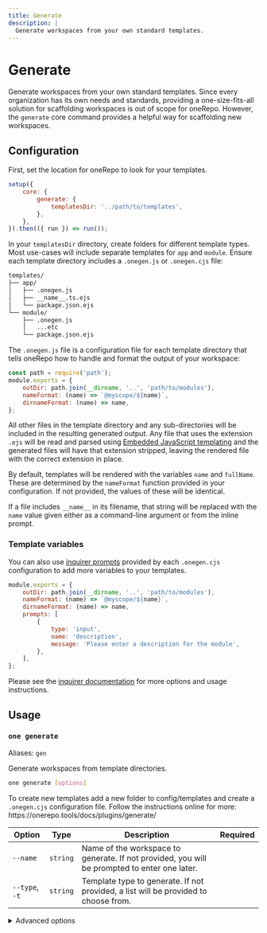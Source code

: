 ```yaml
---
title: Generate
description: |
  Generate workspaces from your own standard templates.
---
```


# Generate

Generate workspaces from your own standard templates. Since every organization has its own needs and standards, providing a one-size-fits-all solution for scaffolding workspaces is out of scope for oneRepo. However, the `generate` core command provides a helpful way for scaffolding new workspaces.

## Configuration

First, set the location for oneRepo to look for your templates.

```js {3-5}
setup({
	core: {
		generate: {
			templatesDir: '../path/to/templates',
		},
	},
}).then(({ run }) => run());
```

In your `templatesDir` directory, create folders for different template types. Most use-cases will include separate templates for `app` and `module`. Ensure each template directory includes a `.onegen.js` or `.onegen.cjs` file:

```txt {3,7}
templates/
├── app/
│   ├── .onegen.js
│   ├── __name__.ts.ejs
│   └── package.json.ejs
└── module/
    ├── .onegen.js
    │   ...etc
    └── package.json.ejs
```

The `.onegen.js` file is a configuration file for each template directory that tells oneRepo how to handle and format the output of your workspace:

```js title="templates/module/.onegen.cjs"
const path = require('path');
module.exports = {
	outDir: path.join(__dirname, '..', 'path/to/modules'),
	nameFormat: (name) => `@myscope/${name}`,
	dirnameFormat: (name) => name,
};
```

All other files in the template directory and any sub-directories will be included in the resulting generated output. Any file that uses the extension `.ejs` will be read and parsed using [Embedded JavaScript templating](https://ejs.co/) and the generated files will have that extension stripped, leaving the rendered file with the correct extension in place.

By default, templates will be rendered with the variables `name` and `fullName`. These are determined by the `nameFormat` function provided in your configuration. If not provided, the values of these will be identical.

If a file includes `__name__` in its filename, that string will be replaced with the `name` value given either as a command-line argument or from the inline prompt.

### Template variables

You can also use [inquirer prompts](https://github.com/SBoudrias/Inquirer.js/blob/master/README.md) provided by each `.onegen.cjs` configuration to add more variables to your templates.

```js title="templates/module/.onegen.cjs" {5-11}
module.exports = {
	outDir: path.join(__dirname, '..', 'path/to/modules'),
	nameFormat: (name) => `@myscope/${name}`,
	dirnameFormat: (name) => name,
	prompts: [
		{
			type: 'input',
			name: 'description',
			message: 'Please enter a description for the module',
		},
	],
};
```

Please see the [inquirer documentation](https://github.com/SBoudrias/Inquirer.js/blob/master/README.md) for more options and usage instructions.

## Usage

<!-- start-auto-generated-from-cli-generate -->

### `one generate`

Aliases: `gen`

Generate workspaces from template directories.

```sh
one generate [options]
```

To create new templates add a new folder to config/templates and create a `.onegen.cjs` configuration file. Follow the instructions online for more: https\://onerepo.tools/docs/plugins/generate/

| Option         | Type     | Description                                                                                  | Required |
| -------------- | -------- | -------------------------------------------------------------------------------------------- | -------- |
| `--name`       | `string` | Name of the workspace to generate. If not provided, you will be prompted to enter one later. |          |
| `--type`, `-t` | `string` | Template type to generate. If not provided, a list will be provided to choose from.          |          |

<details>

<summary>Advanced options</summary>

| Option            | Type                                    | Description           | Required |
| ----------------- | --------------------------------------- | --------------------- | -------- |
| `--templates-dir` | `string`, default: `"config/templates"` | Path to the templates | ✅       |

</details>

<!-- end-auto-generated-from-cli-generate -->
